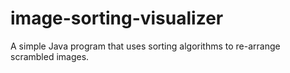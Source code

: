 # image-sorting-visualizer
A simple Java program that uses sorting algorithms to re-arrange scrambled images.
